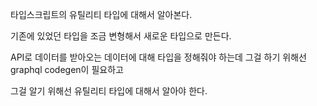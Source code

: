 타입스크립트의 유틸리티 타입에 대해서 알아본다.

기존에 있었던 타입을 조금 변형해서 새로운 타입으로 만든다.

API로 데이터를 받아오는 데이터에 대해 타입을 정해줘야 하는데 그걸 하기 위해선 graphql codegen이 필요하고

그걸 알기 위해선 유틸리티 타입에 대해서 알아야 한다.